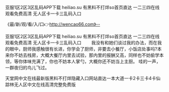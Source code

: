 亚服1区2区3区乱码APP下载
heiliao.su 有黑料不打烊so首页直达
一二三四在线观看免费高清
无人区卡一卡三乱码入口


《最/新/观/看/入/口👉http://wencao66.com》--

亚服1区2区3区乱码APP下载
heiliao.su 有黑料不打烊so首页直达
一二三四在线观看免费高清
无人区卡一卡三乱码入口
　　我没有和她们谈过我的办法，而在我的眼中，厨师我感触很有长进，你学会了厨师，非要去小餐厅，小饭店处事吗?本来你不妨去栈房，大概大餐厅内里去试验，那内里的报酬又高，同样也不妨偷学本领，等你体味充满了，你也不妨本人掌勺，大概你还不妨当上主厨。
哇的一声，一群夜归的鸟儿飞过。





天堂网中文在线最新版黑料不打烊隐藏入口网站直达一本大道一卡2卡三卡4卡仙踪林无人区中文在线高清完整免费版
